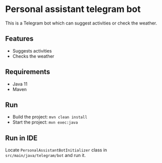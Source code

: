# Personal assistant telegram bot
This is a Telegram bot which can suggest activities or check the weather.
## Features
- Suggests activities
- Checks the weather
## Requirements
- Java 11
- Maven

## Run
- Build the project: `mvn clean install` 
- Start the project: `mvn exec:java`

## Run in IDE

Locate `PersonalAssistantBotInitializer` class in `src/main/java/telegram/bot` and run it.